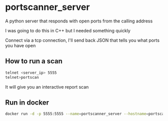 # portscanner_server
A python server that responds with open ports from the calling address

I was going to do this in C++ but I needed something quickly

Connect via a tcp connection, I'll send back JSON that tells you what ports you have open


## How to run a scan

```bash
telnet <server_ip> 5555
telnet>portscan
```
It will give you an interactive report scan

## Run in docker
```bash
docker run -d -p 5555:5555 --name=portscanner_server --hostname=portscanner_server jrcichra/portscanner_server:master
```
